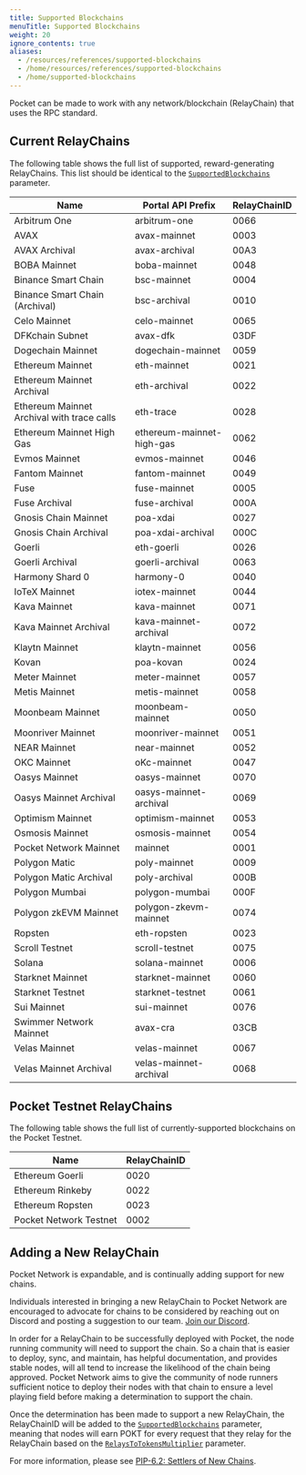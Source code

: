 ```yaml
---
title: Supported Blockchains
menuTitle: Supported Blockchains
weight: 20
ignore_contents: true
aliases:
  - /resources/references/supported-blockchains
  - /home/resources/references/supported-blockchains
  - /home/supported-blockchains
---
```



Pocket can be made to work with any network/blockchain (RelayChain) that uses the RPC standard.

## Current RelayChains

The following table shows the full list of supported, reward-generating RelayChains. This list should be identical to the [`SupportedBlockchains`](/learn/protocol-parameters/#supportedblockchains) parameter.

| Name                                        | Portal API Prefix         | RelayChainID |
| ------------------------------------------- | ------------------------- | ------------ |
| Arbitrum One                                | arbitrum-one              | 0066
| AVAX                                        | avax-mainnet              | 0003
| AVAX Archival                               | avax-archival             | 00A3
| BOBA Mainnet                                | boba-mainnet              | 0048
| Binance Smart Chain                         | bsc-mainnet               | 0004
| Binance Smart Chain (Archival)              | bsc-archival              | 0010
| Celo Mainnet                                | celo-mainnet              | 0065
| DFKchain Subnet                             | avax-dfk                  | 03DF
| Dogechain Mainnet                           | dogechain-mainnet         | 0059
| Ethereum Mainnet                            | eth-mainnet               | 0021
| Ethereum Mainnet Archival                   | eth-archival              | 0022
| Ethereum Mainnet Archival with trace calls  | eth-trace                 | 0028
| Ethereum Mainnet High Gas                   | ethereum-mainnet-high-gas | 0062
| Evmos Mainnet                               | evmos-mainnet             | 0046
| Fantom Mainnet                              | fantom-mainnet            | 0049
| Fuse                                        | fuse-mainnet              | 0005
| Fuse Archival                               | fuse-archival             | 000A
| Gnosis Chain Mainnet                        | poa-xdai                  | 0027
| Gnosis Chain Archival                       | poa-xdai-archival         | 000C
| Goerli                                      | eth-goerli                | 0026
| Goerli Archival                             | goerli-archival           | 0063
| Harmony Shard 0                             | harmony-0                 | 0040
| IoTeX Mainnet                               | iotex-mainnet             | 0044
| Kava Mainnet                                | kava-mainnet              | 0071
| Kava Mainnet Archival                       | kava-mainnet-archival     | 0072
| Klaytn Mainnet                              | klaytn-mainnet            | 0056
| Kovan                                       | poa-kovan                 | 0024
| Meter Mainnet                               | meter-mainnet             | 0057
| Metis Mainnet                               | metis-mainnet             | 0058
| Moonbeam Mainnet                            | moonbeam-mainnet          | 0050
| Moonriver Mainnet                           | moonriver-mainnet         | 0051
| NEAR Mainnet                                | near-mainnet              | 0052
| OKC Mainnet                                 | oKc-mainnet               | 0047
| Oasys Mainnet                               | oasys-mainnet             | 0070
| Oasys Mainnet Archival                      | oasys-mainnet-archival    | 0069
| Optimism Mainnet                            | optimism-mainnet          | 0053
| Osmosis Mainnet                             | osmosis-mainnet           | 0054
| Pocket Network Mainnet                      | mainnet                   | 0001
| Polygon Matic                               | poly-mainnet              | 0009
| Polygon Matic Archival                      | poly-archival             | 000B
| Polygon Mumbai                              | polygon-mumbai            | 000F
| Polygon zkEVM Mainnet                       | polygon-zkevm-mainnet     | 0074
| Ropsten                                     | eth-ropsten               | 0023
| Scroll Testnet                              | scroll-testnet            | 0075
| Solana                                      | solana-mainnet            | 0006
| Starknet Mainnet                            | starknet-mainnet          | 0060
| Starknet Testnet                            | starknet-testnet          | 0061
| Sui Mainnet                                 | sui-mainnet               | 0076
| Swimmer Network Mainnet                     | avax-cra                  | 03CB
| Velas Mainnet                               | velas-mainnet             | 0067
| Velas Mainnet Archival                      | velas-mainnet-archival    | 0068

## Pocket Testnet RelayChains

The following table shows the full list of currently-supported blockchains on the Pocket Testnet.

| Name                   | RelayChainID |
| ---------------------- | ------------ |
| Ethereum Goerli        | 0020         |
| Ethereum Rinkeby       | 0022         |
| Ethereum Ropsten       | 0023         |
| Pocket Network Testnet | 0002         |

## Adding a New RelayChain

Pocket Network is expandable, and is continually adding support for new chains.

Individuals interested in bringing a new RelayChain to Pocket Network are encouraged to advocate for chains to be considered by reaching out on Discord and posting a suggestion to our team. [Join our Discord](https://discord.gg/pokt).

In order for a RelayChain to be successfully deployed with Pocket, the node running community will need to support the chain. So a chain that is easier to deploy, sync, and maintain, has helpful documentation, and provides stable nodes, will all tend to increase the likelihood of the chain being approved. Pocket Network aims to give the community of node runners sufficient notice to deploy their nodes with that chain to ensure a level playing field before making a determination to support the chain.

Once the determination has been made to support a new RelayChain, the RelayChainID will be added to the [`SupportedBlockchains`](/learn/protocol-parameters/#supportedblockchains) parameter, meaning that nodes will earn POKT for every request that they relay for the RelayChain based on the [`RelaysToTokensMultiplier`](/learn/protocol-parameters/#relaystotokensmultiplier) parameter.

For more information, please see [PIP-6.2: Settlers of New Chains](https://forum.pokt.network/t/pip-6-2-settlers-of-new-chains/).
